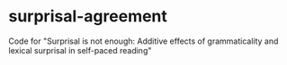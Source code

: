 # surprisal-agreement
Code for "Surprisal is not enough: Additive effects of grammaticality and lexical surprisal in self-paced reading"
